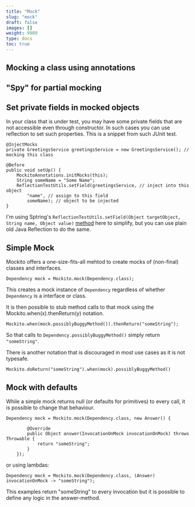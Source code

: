 ```yaml
---
title: "Mock"
slug: "mock"
draft: false
images: []
weight: 9989
type: docs
toc: true
---
```


## Mocking a class using annotations


## "Spy" for partial mocking


## Set private fields in mocked objects
In your class that is under test, you may have some private fields that are not accessible even through constructor. In such cases you can use reflection to set such properties. This is a snippet from such JUnit test.


    @InjectMocks
    private GreetingsService greetingsService = new GreetingsService(); // mocking this class

    @Before
    public void setUp() {
        MockitoAnnotations.initMocks(this);
        String someName = "Some Name";
        ReflectionTestUtils.setField(greetingsService, // inject into this object
            "name", // assign to this field
            someName); // object to be injected
    }


I'm using Sptring's `ReflectionTestUtils.setField(Object targetObject, String name, Object value)` [method][1] here to simplify, but you can use plain old Java Reflection to do the same.


  [1]: http://docs.spring.io/spring-framework/docs/current/javadoc-api/org/springframework/test/util/ReflectionTestUtils.html#setField-java.lang.Class-java.lang.String-java.lang.Object-

## Simple Mock
Mockito offers a one-size-fits-all mehtod to create mocks of (non-final) classes and interfaces.

    Dependency mock = Mockito.mock(Dependency.class);

This creates a mock instance of `Dependency` regardless of whether `Dependency` is a interface or class.

It is then possible to stub method calls to that mock using the Mockito.when(x).thenReturn(y) notation.

    Mockito.when(mock.possiblyBuggyMethod()).thenReturn("someString");

So that calls to `Dependency.possiblyBuggyMethod()` simply return `"someString"`.

There is another notation that is discouraged in most use cases as it is not typesafe.

    Mockito.doReturn("someString").when(mock).possiblyBuggyMethod()


## Mock with defaults
While a simple mock returns null (or defaults for primitives) to every call, it is possible to change that behaviour.

    Dependency mock = Mockito.mock(Dependency.class, new Answer() {

            @Override
            public Object answer(InvocationOnMock invocationOnMock) throws Throwable {
                return "someString";
            }
        });

or using lambdas:

    Dependency mock = Mockito.mock(Dependency.class, (Answer) invocationOnMock -> "someString");

This examples return "someString" to every invocation but it is possible to define any logic in the answer-method.


